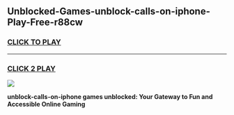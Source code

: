 
## Unblocked-Games-unblock-calls-on-iphone-Play-Free-r88cw
<h3>
<a href="https://premium76.site?title=unblock-calls-on-iphone&ref=21A">CLICK TO PLAY</a></h3>
<hr>

<h3>
<a href="https://premium76.site?title=unblock-calls-on-iphone&ref=21A">CLICK 2 PLAY</a>
  
</h3>

<a href="https://premium76.site?title=unblock-calls-on-iphone&ref=21A"><img src="https://clearcache.store/games.png"></a>


**unblock-calls-on-iphone games unblocked: Your Gateway to Fun and Accessible Online Gaming**
